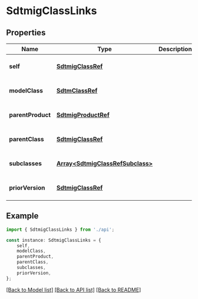 # SdtmigClassLinks


## Properties

Name | Type | Description | Notes
------------ | ------------- | ------------- | -------------
**self** | [**SdtmigClassRef**](SdtmigClassRef.md) |  | [optional] [default to undefined]
**modelClass** | [**SdtmClassRef**](SdtmClassRef.md) |  | [optional] [default to undefined]
**parentProduct** | [**SdtmigProductRef**](SdtmigProductRef.md) |  | [optional] [default to undefined]
**parentClass** | [**SdtmigClassRef**](SdtmigClassRef.md) |  | [optional] [default to undefined]
**subclasses** | [**Array&lt;SdtmigClassRefSubclass&gt;**](SdtmigClassRefSubclass.md) |  | [optional] [default to undefined]
**priorVersion** | [**SdtmigClassRef**](SdtmigClassRef.md) |  | [optional] [default to undefined]

## Example

```typescript
import { SdtmigClassLinks } from './api';

const instance: SdtmigClassLinks = {
    self,
    modelClass,
    parentProduct,
    parentClass,
    subclasses,
    priorVersion,
};
```

[[Back to Model list]](../README.md#documentation-for-models) [[Back to API list]](../README.md#documentation-for-api-endpoints) [[Back to README]](../README.md)
